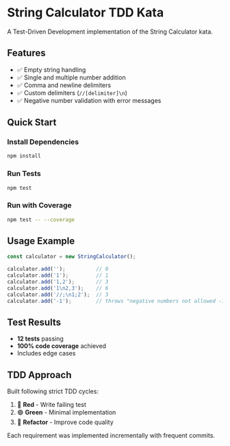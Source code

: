 # String Calculator TDD Kata

A Test-Driven Development implementation of the String Calculator kata.

## Features

- ✅ Empty string handling
- ✅ Single and multiple number addition
- ✅ Comma and newline delimiters
- ✅ Custom delimiters (`//[delimiter]\n`)
- ✅ Negative number validation with error messages

## Quick Start

### Install Dependencies
```bash
npm install
```

### Run Tests
```bash
npm test
```

### Run with Coverage
```bash
npm test -- --coverage
```

## Usage Example

```typescript
const calculator = new StringCalculator();

calculator.add('');          // 0
calculator.add('1');         // 1
calculator.add('1,2');       // 3
calculator.add('1\n2,3');    // 6
calculator.add('//;\n1;2');  // 3
calculator.add('-1');        // throws "negative numbers not allowed -1"
```

## Test Results
- **12 tests** passing
- **100% code coverage** achieved
- Includes edge cases

## TDD Approach
Built following strict TDD cycles:
1. 🔴 **Red** - Write failing test
2. 🟢 **Green** - Minimal implementation
3. 🔄 **Refactor** - Improve code quality

Each requirement was implemented incrementally with frequent commits.
